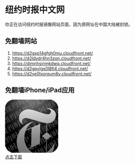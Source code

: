 <h1>纽约时报中文网</h1>
<p>你正在访问纽约时报镜像网站页面，因为原网址在中国大陆被封锁。</p>
<h2>免翻墙网站</h2>
<ol>
<li><a href="https://d2gxp14gfgh0mu.cloudfront.net/" target="1">https://d2gxp14gfgh0mu.cloudfront.net/</a></li>
<li><a href="https://d2ldydr4hn3zon.cloudfront.net/" target="2">https://d2ldydr4hn3zon.cloudfront.net/</a></li>
<li><a href="https://dimnhsinmkdwq.cloudfront.net/" target="3">https://dimnhsinmkdwq.cloudfront.net/</a></li>
<li><a href="https://d2gpylgs0l8fi4.cloudfront.net/" target="4">https://d2gpylgs0l8fi4.cloudfront.net/</a></li>
<li><a href="https://d2ye0lxorqum8y.cloudfront.net/" target="5">https://d2ye0lxorqum8y.cloudfront.net/</a></li>
</ol>
<h2>免翻墙iPhone/iPad应用</h2>
<p>
	<a href="https://itunes.apple.com/cn/app/niu-yue-shi-bao-zhong-wen-wang/id807498298?mt=8">
		<img src="icon175x175.jpeg" />
		<br/>点击下载
	</a>
</p>